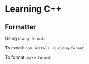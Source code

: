 # Learning C++

## Formatter

Using `clang-format`.

To install: `npm install -g clang-format`

To format: `make format`
